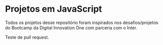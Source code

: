 # Projetos em JavaScript

Todos os projetos desse repositório foram inspirados nos desafios/projetos do Bootcamp da Digital Innovation One com parceria com o Inter.

Teste de pull request.

